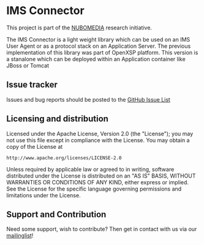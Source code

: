 # IMS Connector

This project is part of the [NUBOMEDIA](http://www.nubomedia.eu/) research initiative.

The IMS Connector is a light weight library which can be used on an IMS User Agent or as a protocol stack on an Application Server. The previous implementation of this library was part of OpenXSP platform. This version is a stanalone which can be deployed within an Application container like JBoss or Tomcat

Issue tracker
-------------

Issues and bug reports should be posted to the [GitHub Issue List](https://github.com/fhg-fokus-nubomedia/ims-connector/issues)

Licensing and distribution
--------------------------

Licensed under the Apache License, Version 2.0 (the "License");
you may not use this file except in compliance with the License.
You may obtain a copy of the License at

    http://www.apache.org/licenses/LICENSE-2.0

Unless required by applicable law or agreed to in writing, software
distributed under the License is distributed on an "AS IS" BASIS,
WITHOUT WARRANTIES OR CONDITIONS OF ANY KIND, either express or implied.
See the License for the specific language governing permissions and
limitations under the License.

Support and Contribution
-------------------------

Need some support, wish to contribute? Then get in contact with us via our [mailinglist](mailto:nubomedia@fokus.fraunhofer.de)!
